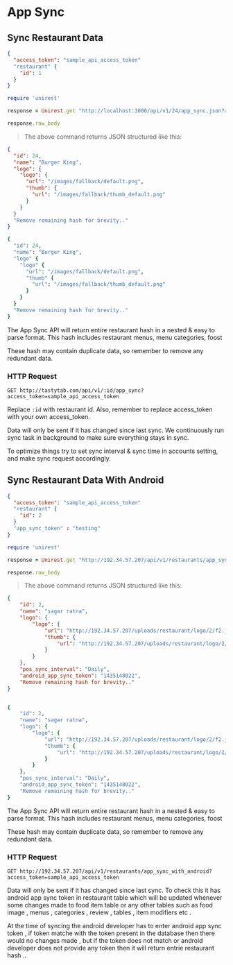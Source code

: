 # App Sync

## Sync Restaurant Data

```json
{
  "access_token": "sample_api_access_token"
  "restaurant" {
    "id": 1
  }
}
```

```ruby
require 'unirest'

response = Unirest.get "http://localhost:3000/api/v1/24/app_sync.json?access_token=sample_api_access_token"

response.raw_body
```

> The above command returns JSON structured like this:

```json
{
  "id": 24,
  "name": "Burger King",
  "logo": {
    "logo": {
      "url": "/images/fallback/default.png",
      "thumb": {
        "url": "/images/fallback/thumb_default.png"
      }
    }
  }
  "Remove remaining hash for brevity.."
}
```

```ruby
{
  "id": 24,
  "name": "Burger King",
  "logo" {
    "logo" {
      "url": "/images/fallback/default.png",
      "thumb" {
        "url": "/images/fallback/thumb_default.png"
      }
    }
  }
  "Remove remaining hash for brevity.."
}
```


The App Sync API will return entire restaurant hash in a nested & easy to parse format. This hash includes restaurant menus, menu categories, foost


These hash may contain duplicate data, so remember to remove any redundant data.

### HTTP Request

`GET http://tastytab.com/api/v1/:id/app_sync?access_token=sample_api_access_token`


Replace `:id` with restaurant id. Also, remember to replace access_token with your own access_token.


Data will only be sent if it has changed since last sync. We continuously run sync task in background to make sure everything stays in sync.

To optimize things try to set sync interval & sync time in accounts setting, and make sync request accordingly.



## Sync Restaurant Data With Android

```json
{
  "access_token": "sample_api_access_token"
  "restaurant" {
    "id": 2
  }
  "app_sync_token" : "testing"
}
```

```ruby
require 'unirest'

response = Unirest.get "http://192.34.57.207/api/v1/restaurants/app_sync_with_android?access_token=sample_api_access_token"

response.raw_body
```
> The above command returns JSON structured like this:


```json
{
    "id": 2,
    "name": "sagar ratna",
    "logo": {
        "logo": {
            "url": "http://192.34.57.207/uploads/restaurant/logo/2/f2.jpg",
            "thumb": {
                "url": "http://192.34.57.207/uploads/restaurant/logo/2/thumb_f2.jpg"
            }
        }
    },
    "pos_sync_interval": "Daily",
    "android_app_sync_token": "1435148022",
    "Remove remaining hash for brevity.."
}

```

```ruby

{
    "id": 2,
    "name": "sagar ratna",
    "logo": {
        "logo": {
            "url": "http://192.34.57.207/uploads/restaurant/logo/2/f2.jpg",
            "thumb": {
                "url": "http://192.34.57.207/uploads/restaurant/logo/2/thumb_f2.jpg"
            }
        }
    },
    "pos_sync_interval": "Daily",
    "android_app_sync_token": "1435148022",
    "Remove remaining hash for brevity.."
}

```
The App Sync API will return entire restaurant hash in a nested & easy to parse format. This hash includes restaurant menus, menu categories, foost

These hash may contain duplicate data, so remember to remove any redundant data.

### HTTP Request

`GET http://192.34.57.207/api/v1/restaurants/app_sync_with_android?access_token=sample_api_access_token`

Data will only be sent if it has changed since last sync. To check this it has android app sync token in restaurant table which will be updated whenever some changes made to food item table or any other tables such as food image  , menus , categories , review , tables , item modifiers etc .

At the time of syncing the android developer has to enter android app sync token , if token matche with the token present in the database then there would no changes made , but if the token does not match or android developer does not provide any token then it will return entrie restaurant hash ..
